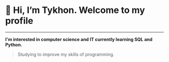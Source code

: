 # 👋 Hi, I’m Tykhon. Welcome to my profile
---
__I'm interested in computer science and IT currently learning SQL and Python.__

> Studying to improve my skills of programming.

